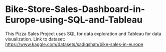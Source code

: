 # Bike-Store-Sales-Dashboard-in-Europe-using-SQL-and-Tableau
This Pizza Sales Project uses SQL for data exploration and Tableau for data visualization. Link to dataset: https://www.kaggle.com/datasets/sadiqshah/bike-sales-in-europe
